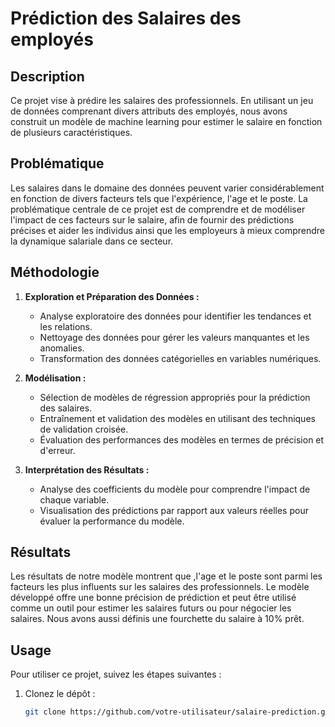 # Prédiction des Salaires des employés

## Description
Ce projet vise à prédire les salaires des professionnels.
En utilisant un jeu de données comprenant divers attributs des employés, nous avons construit un modèle de machine learning pour estimer le salaire en fonction de plusieurs caractéristiques.

## Problématique
Les salaires dans le domaine des données peuvent varier considérablement en fonction de divers facteurs tels que l'expérience, l'age et le poste.
La problématique centrale de ce projet est de comprendre et de modéliser l'impact de ces facteurs sur le salaire, afin de fournir des prédictions précises et 
aider les individus ainsi que les employeurs à mieux comprendre la dynamique salariale dans ce secteur.

## Méthodologie
1. **Exploration et Préparation des Données :**
   - Analyse exploratoire des données pour identifier les tendances et les relations.
   - Nettoyage des données pour gérer les valeurs manquantes et les anomalies.
   - Transformation des données catégorielles en variables numériques.

2. **Modélisation :**
   - Sélection de modèles de régression appropriés pour la prédiction des salaires.
   - Entraînement et validation des modèles en utilisant des techniques de validation croisée.
   - Évaluation des performances des modèles en termes de précision et d'erreur.

3. **Interprétation des Résultats :**
   - Analyse des coefficients du modèle pour comprendre l'impact de chaque variable.
   - Visualisation des prédictions par rapport aux valeurs réelles pour évaluer la performance du modèle.

## Résultats
Les résultats de notre modèle montrent que ,l'age  et le poste sont parmi les facteurs les plus influents sur les salaires des professionnels. 
Le modèle développé offre une bonne précision de prédiction et peut être utilisé comme un outil pour estimer les salaires futurs ou pour négocier les salaires.
Nous avons aussi définis une fourchette du salaire à 10% prêt.

## Usage
Pour utiliser ce projet, suivez les étapes suivantes :

1. Clonez le dépôt :
   ```bash
   git clone https://github.com/votre-utilisateur/salaire-prediction.git
